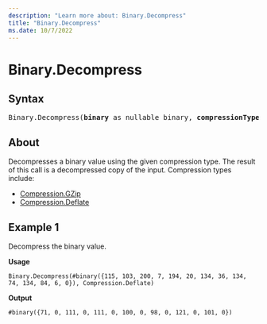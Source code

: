 ```yaml
---
description: "Learn more about: Binary.Decompress"
title: "Binary.Decompress"
ms.date: 10/7/2022
---
```

# Binary.Decompress

## Syntax

<pre>
Binary.Decompress(<b>binary</b> as nullable binary, <b>compressionType</b> as number) as nullable binary
</pre>

## About

Decompresses a binary value using the given compression type. The result of this call is a decompressed copy of the input. Compression types include:

* [Compression.GZip](/powerquery-m/compression-gzip)
* [Compression.Deflate](/powerquery-m/compression-deflate)

## Example 1

Decompress the binary value.

**Usage**

```powerquery-m
Binary.Decompress(#binary({115, 103, 200, 7, 194, 20, 134, 36, 134, 74, 134, 84, 6, 0}), Compression.Deflate)
```

**Output**

`#binary({71, 0, 111, 0, 111, 0, 100, 0, 98, 0, 121, 0, 101, 0})`
